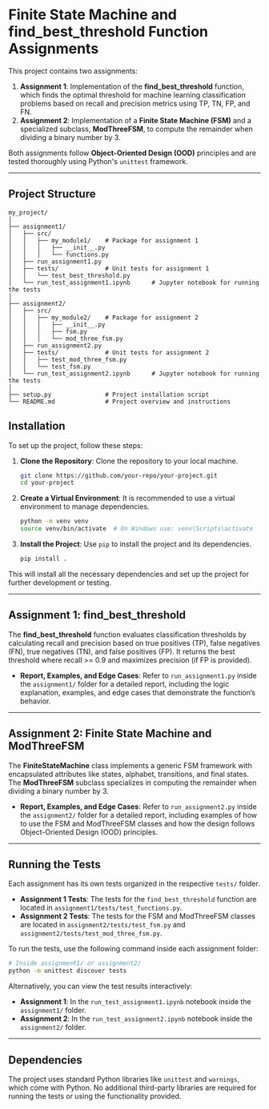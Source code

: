  # Finite State Machine and find_best_threshold Function Assignments

This project contains two assignments:

1. **Assignment 1**: Implementation of the **find_best_threshold** function, which finds the optimal threshold for machine learning classification problems based on recall and precision metrics using TP, TN, FP, and FN.
2. **Assignment 2**: Implementation of a **Finite State Machine (FSM)** and a specialized subclass, **ModThreeFSM**, to compute the remainder when dividing a binary number by 3.

Both assignments follow **Object-Oriented Design (OOD)** principles and are tested thoroughly using Python's `unittest` framework.

---

## Project Structure

```plaintext
my_project/
│
├── assignment1/
│   ├── src/
│   │   ├── my_module1/    # Package for assignment 1
│   │   │   ├── __init__.py
│   │   │   └── functions.py
│   ├── run_assignment1.py
│   ├── tests/             # Unit tests for assignment 1
│   │   └── test_best_threshold.py
│   └── run_test_assignment1.ipynb      # Jupyter notebook for running the tests
│
├── assignment2/
│   ├── src/
│   │   ├── my_module2/    # Package for assignment 2
│   │   │   ├── __init__.py
│   │   │   ├── fsm.py
│   │   │   └── mod_three_fsm.py
│   ├── run_assignment2.py
│   ├── tests/             # Unit tests for assignment 2
│   │   ├── test_mod_three_fsm.py
│   │   └── test_fsm.py
│   └── run_test_assignment2.ipynb      # Jupyter notebook for running the tests
│
├── setup.py               # Project installation script
└── README.md              # Project overview and instructions
```

## Installation

To set up the project, follow these steps:

1. **Clone the Repository**: Clone the repository to your local machine.
    ```bash
    git clone https://github.com/your-repo/your-project.git
    cd your-project
    ```

2. **Create a Virtual Environment**: It is recommended to use a virtual environment to manage dependencies.
    ```bash
    python -m venv venv
    source venv/bin/activate  # On Windows use: venv\Scripts\activate
    ```

3. **Install the Project**: Use `pip` to install the project and its dependencies.
    ```bash
    pip install .
    ```

This will install all the necessary dependencies and set up the project for further development or testing.

---

## Assignment 1: find_best_threshold

The **find_best_threshold** function evaluates classification thresholds by calculating recall and precision based on true positives (TP), false negatives (FN), true negatives (TN), and false positives (FP). It returns the best threshold where recall >= 0.9 and maximizes precision (if FP is provided).

- **Report, Examples, and Edge Cases**: Refer to `run_assignment1.py` inside the `assignment1/` folder for a detailed report, including the logic explanation, examples, and edge cases that demonstrate the function’s behavior.

---

## Assignment 2: Finite State Machine and ModThreeFSM

The **FiniteStateMachine** class implements a generic FSM framework with encapsulated attributes like states, alphabet, transitions, and final states. The **ModThreeFSM** subclass specializes in computing the remainder when dividing a binary number by 3.

- **Report, Examples, and Edge Cases**: Refer to `run_assignment2.py` inside the `assignment2/` folder for a detailed report, including examples of how to use the FSM and ModThreeFSM classes and how the design follows Object-Oriented Design (OOD) principles.

---

## Running the Tests

Each assignment has its own tests organized in the respective `tests/` folder.

- **Assignment 1 Tests**: The tests for the `find_best_threshold` function are located in `assignment1/tests/test_functions.py`.
- **Assignment 2 Tests**: The tests for the FSM and ModThreeFSM classes are located in `assignment2/tests/test_fsm.py` and `assignment2/tests/test_mod_three_fsm.py`.

To run the tests, use the following command inside each assignment folder:

```bash
# Inside assignment1/ or assignment2/
python -m unittest discover tests
```
Alternatively, you can view the test results interactively:

- **Assignment 1**: In the `run_test_assignment1.ipynb` notebook inside the `assignment1/` folder.
- **Assignment 2**: In the `run_test_assignment2.ipynb` notebook inside the `assignment2/` folder.


---

## Dependencies

The project uses standard Python libraries like `unittest` and `warnings`, which come with Python. No additional third-party libraries are required for running the tests or using the functionality provided.


